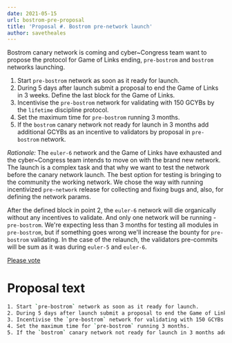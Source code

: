 ```yaml
---
date: 2021-05-15
url: bostrom-pre-proposal
title: 'Proposal #. Bostrom pre-network launch'
author: savetheales
---
```


Bostrom canary network is coming and cyber~Congress team want to propose the protocol for Game of Links ending, `pre-bostrom` and `bostrom` networks launching.

1. Start `pre-bostrom` network as soon as it ready for launch. 
2. During 5 days after launch submit a proposal to end the Game of Links in 3 weeks. Define the last block for the Game of Links. 
3. Incentivise the `pre-bostrom` network for validating with 150 GCYBs by the `lifetime` discipline protocol. 
4. Set the maximum time for `pre-bostrom` running 3 months.
5. If the `bostrom` canary network not ready for launch in 3 months add additional GCYBs as an incentive to validators by proposal in `pre-bostrom` network.

*Rationale:*  The `euler-6` network and the Game of Links have exhausted and the cyber~Congress team intends to move on with the brand new network. The launch is a complex task and that why we want to test the network before the canary network launch. The best option for testing is bringing to the community the working network. We chose the way with running incentivized `pre-network` release for collecting and fixing bugs and, also, for defining the network params.
 
After the defined block in point 2, the `euler-6` network will die organically without any incentives to validate. And only one network will be running - `pre-bostrom`. We're expecting less than 3 months for testing all modules in `pre-bostrom`, but if something goes wrong we'll increase the bounty for `pre-bostrom` validating. In the case of the relaunch, the validators pre-commits will be sum as it was during `euler-5` and `euler-6`. 

[Please vote](https://cyber.page/governance/NN)

# Proposal text

```bash
1. Start `pre-bostrom` network as soon as it ready for launch. 
2. During 5 days after launch submit a proposal to end the Game of Links in 3 weeks. Define the last block for the Game of Links. 
3. Incentivise the `pre-bostrom` network for validating with 150 GCYBs by the `lifetime` discipline protocol. 
4. Set the maximum time for `pre-bostrom` running 3 months.
5. If the `bostrom` canary network not ready for launch in 3 months add additional GCYBs as an incentive to validators by proposal in `pre-bostrom` network.
```